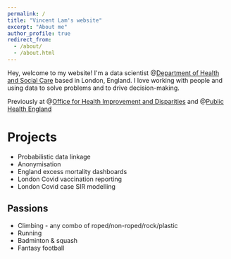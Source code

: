 ```yaml
---
permalink: /
title: "Vincent Lam's website"
excerpt: "About me"
author_profile: true
redirect_from: 
  - /about/
  - /about.html
---
```

Hey, welcome to my website! I'm a data scientist @[Department of Health and Social Care](https://www.gov.uk/government/organisations/department-of-health-and-social-care) based in London, England. I love working with people and using data to solve problems and to drive decision-making.

Previously at @[Office for Health Improvement and Disparities](https://www.gov.uk/government/organisations/office-for-health-improvement-and-disparities) and @[Public Health England](https://www.gov.uk/government/organisations/public-health-england) 

Projects
======
* Probabilistic data linkage
* Anonymisation
* England excess mortality dashboards
* London Covid vaccination reporting
* London Covid case SIR modelling

Passions
------
* Climbing - any combo of roped/non-roped/rock/plastic
* Running
* Badminton & squash
* Fantasy football